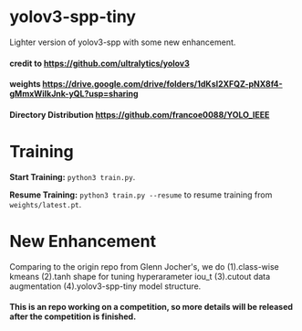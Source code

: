 # yolov3-spp-tiny
Lighter version of yolov3-spp with some new enhancement.

#### credit to https://github.com/ultralytics/yolov3
#### weights https://drive.google.com/drive/folders/1dKsI2XFQZ-pNX8f4-gMmxWiIkJnk-yQL?usp=sharing
#### Directory Distribution https://github.com/francoe0088/YOLO_IEEE

# Training

**Start Training:** `python3 train.py`.

**Resume Training:** `python3 train.py --resume` to resume training from `weights/latest.pt`.

# New Enhancement
Comparing to the origin repo from Glenn Jocher's, we do (1).class-wise kmeans (2).tanh shape for tuning hyperarameter iou_t
(3).cutout data augmentation (4).yolov3-spp-tiny model structure.

#### This is an repo working on a competition, so more details will be released after the competition is finished.

